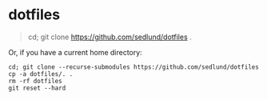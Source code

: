 # dotfiles

> cd; git clone https://github.com/sedlund/dotfiles .

Or, if you have a current home directory:

```shell
cd; git clone --recurse-submodules https://github.com/sedlund/dotfiles
cp -a dotfiles/. .
rm -rf dotfiles
git reset --hard
```

